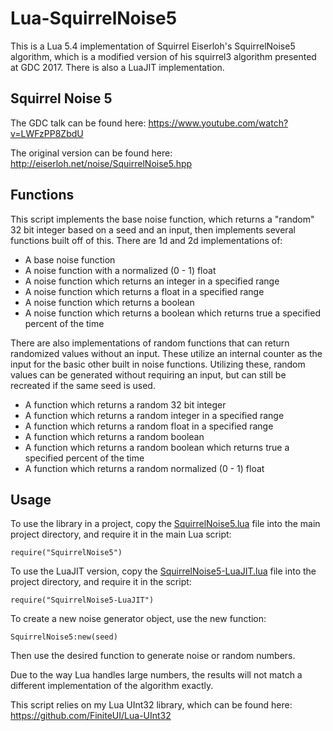 # Lua-SquirrelNoise5
This is a Lua 5.4 implementation of Squirrel Eiserloh's SquirrelNoise5 algorithm, which is a modified version of his squirrel3 algorithm presented at GDC 2017. There is also a LuaJIT implementation.

## Squirrel Noise 5
The GDC talk can be found here: https://www.youtube.com/watch?v=LWFzPP8ZbdU

The original version can be found here: http://eiserloh.net/noise/SquirrelNoise5.hpp

## Functions
This script implements the base noise function, which returns a "random" 32 bit integer based on a seed and an input, then implements several functions built off of this. There are 1d and 2d implementations of:
- A base noise function
- A noise function with a normalized (0 - 1) float
- A noise function which returns an integer in a specified range
- A noise function which returns a float in a specified range
- A noise function which returns a boolean
- A noise function which returns a boolean which returns true a specified percent of the time

There are also implementations of random functions that can return randomized values without an input. These utilize an internal counter as the input for the basic other built in noise functions. Utilizing these, random values can be generated without requiring an input, but can still be recreated if the same seed is used.
- A function which returns a random 32 bit integer
- A function which returns a random integer in a specified range
- A function which returns a random float in a specified range
- A function which returns a random boolean
- A function which returns a random boolean which returns true a specified percent of the time
- A function which returns a random normalized (0 - 1) float

## Usage
To use the library in a project, copy the [SquirrelNoise5.lua](SquirrelNoise5.lua) file into the main project directory, and require it in the main Lua script:
```
require("SquirrelNoise5")
```

To use the LuaJIT version, copy the [SquirrelNoise5-LuaJIT.lua](SquirrelNoise5-LuaJIT.lua) file into the project directory, and require it in the script:
```
require("SquirrelNoise5-LuaJIT")
```

To create a new noise generator object, use the new function:
```
SquirrelNoise5:new(seed)
```

Then use the desired function to generate noise or random numbers.

Due to the way Lua handles large numbers, the results will not match a different implementation of the algorithm exactly.

This script relies on my Lua UInt32 library, which can be found here: https://github.com/FiniteUI/Lua-UInt32
